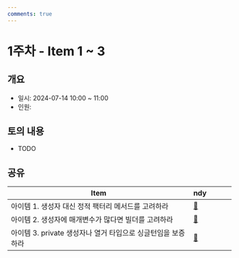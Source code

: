 ```yaml
---
comments: true
---
```

# 1주차 - Item 1 ~ 3

## 개요

- 일시: 2024-07-14 10:00 ~ 11:00
- 인원:

## 토의 내용

- TODO

## 공유

| Item                                   | ndy                              |   |   |   |
|----------------------------------------|----------------------------------|---|---|---|
| 아이템 1. 생성자 대신 정적 팩터리 메서드를 고려하라         | [📄](../chapter02/item01/ndy.md) |   |   |   |
| 아이템 2. 생성자에 매개변수가 많다면 빌더를 고려하라         | [📄](../chapter02/item01/ndy.md) |   |   |   |
| 아이템 3. private 생성자나 열거 타입으로 싱글턴임을 보증하라 | [📄](../chapter02/item01/ndy.md) |   |   |   |



